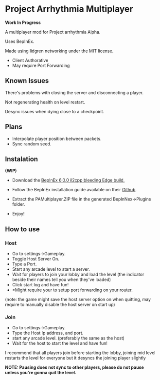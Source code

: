 # **Project Arrhythmia Multiplayer**

**Work In Progress**

A multiplayer mod for Project arrhythmia Alpha.

Uses BepInEx.

Made using lidgren networking under the MIT license.

* Client Authorative 
* May require Port Forwarding

## **Known Issues**

There's problems with closing the server and disconnecting a player.

Not regenerating health on level restart.

Desync issues when dying close to a checkpoint.


## **Plans**

* Interpolate player position between packets. 
* Sync random seed.
  

## **Instalation**
**(WIP)**

* Download the [BepInEx 6.0.0 il2cpp bleeding Edge build.](https://builds.bepinex.dev/projects/bepinex_be)
* Follow the BepInEx installation guide available on their [Github](https://github.com/BepInEx/BepInEx).
* Extract the PAMultiplayer.ZIP file in the generated BepInNex->Plugins folder.

* Enjoy!

## **How to use**

### Host

* Go to settings->Gameplay.
* Toggle Host Server On.
* Type a Port.
* Start any arcade level to start a server.
* Wait for players to join your lobby and load the level (the indicator beside their names tell you when they've loaded)
* Click start log and have fun!
* *Might require your to setup port forwarding on your router.

(note: the game might save the host server option on when quitting, may require to manually disable the host server on start up)


### Join 

* Go to settings->Gameplay.
* Type the Host Ip address, and port.
* start any arcade level. (preferably the same as the host)
* Wait for the host to start the level and have fun!

I recommend that all players join before starting the lobby, joining mid level restarts the level for everyone but it desyncs the joining player slightly

**NOTE: Pausing does not sync to other players, please do not pause unless you're gonna quit the level.**
